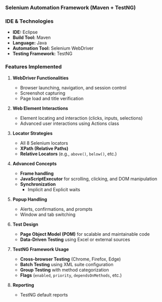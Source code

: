### Selenium Automation Framework (Maven + TestNG)

### IDE & Technologies
- **IDE:** Eclipse
- **Build Tool:** Maven
- **Language:** Java
- **Automation Tool:** Selenium WebDriver
- **Testing Framework:** TestNG

### Features Implemented

1. **WebDriver Functionalities**
   - Browser launching, navigation, and session control
   - Screenshot capturing
   - Page load and title verification

2. **Web Element Interactions**
   - Element locating and interaction (clicks, inputs, selections)
   - Advanced user interactions using Actions class

3. **Locator Strategies**
   - All 8 Selenium locators
   - **XPath (Relative Paths)**
   - **Relative Locators** (e.g., `above()`, `below()`, etc.)

4. **Advanced Concepts**
   - **Frame handling**
   - **JavaScriptExecutor** for scrolling, clicking, and DOM manipulation
   - **Synchronization**
     - Implicit and Explicit waits

5. **Popup Handling**
   - Alerts, confirmations, and prompts
   - Window and tab switching

6. **Test Design**
   - **Page Object Model (POM)** for scalable and maintainable code
   - **Data-Driven Testing** using Excel or external sources

7. **TestNG Framework Usage**
   - **Cross-browser Testing** (Chrome, Firefox, Edge)
   - **Batch Testing** using XML suite configuration
   - **Group Testing** with method categorization
   - **Flags** (`enabled`, `priority`, `dependsOnMethods`, etc.)

8. **Reporting**
   - TestNG default reports
     
